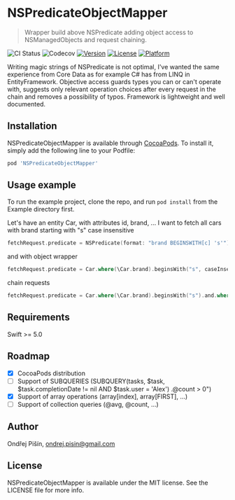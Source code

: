 # NSPredicateObjectMapper
>Wrapper build above NSPredicate adding object access to NSManagedObjects and request chaining.

![CI Status](https://github.com/PisinO/NSPredicateObjectMapper/workflows/CI/badge.svg)
![Codecov](https://img.shields.io/codecov/c/github/PisinO/NSPredicateObjectMapper)
[![Version](https://img.shields.io/cocoapods/v/NSPredicateObjectMapper.svg?style=flat)](https://cocoapods.org/pods/NSPredicateObjectMapper)
[![License](https://img.shields.io/cocoapods/l/NSPredicateObjectMapper.svg?style=flat)](https://cocoapods.org/pods/NSPredicateObjectMapper)
[![Platform](https://img.shields.io/cocoapods/p/NSPredicateObjectMapper.svg?style=flat)](https://cocoapods.org/pods/NSPredicateObjectMapper)

Writing magic strings of NSPredicate is not optimal, I've wanted the same experience from Core Data as for example C# has from LINQ in EntityFramework. Objective access guards types you can or can't operate with, suggests only relevant operation choices after every request in the chain and removes a possibility of typos. Framework is lightweight and well documented.

## Installation

NSPredicateObjectMapper is available through [CocoaPods](https://cocoapods.org). To install
it, simply add the following line to your Podfile:

```ruby
pod 'NSPredicateObjectMapper'
```

## Usage example

To run the example project, clone the repo, and run `pod install` from the Example directory first.

Let's have an entity Car, with attributes id, brand, ...
I want to fetch all cars with brand starting with "s" case insensitive
```Swift
fetchRequest.predicate = NSPredicate(format: "brand BEGINSWITH[c] 's'")
```
and with object wrapper
```Swift
fetchRequest.predicate = Car.where(\Car.brand).beginsWith("s", caseInsensitive: true).predicate()
```
chain requests
```Swift
fetchRequest.predicate = Car.where(\Car.brand).beginsWith("s").and.where(\Car.brand).endsWith("a").predicate()
```

## Requirements
Swift >= 5.0

## Roadmap
- [x] CocoaPods distribution
- [ ] Support of SUBQUERIES (SUBQUERY(tasks, $task, $task.completionDate != nil AND $task.user = 'Alex') .@count > 0")
- [x] Support of array operations (array[index], array[FIRST], ...)
- [ ] Support of collection queries (@avg, @count, ...)

## Author

Ondřej Pišín, ondrej.pisin@gmail.com

## License

NSPredicateObjectMapper is available under the MIT license. See the LICENSE file for more info.
